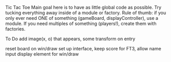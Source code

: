 Tic Tac Toe
Main goal here is to have as little global code as possible. Try tucking everything away inside of a module or factory. Rule of thumb: if you only ever need ONE of something (gameBoard, displayController), use a module. If you need multiples of something (players!), create them with factories. 


To Do
    add image(x, o) that appears, some transform on entry

reset board on win/draw
set up interface, keep score for FT3, allow name input
display element for win/draw